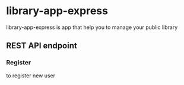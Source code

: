 # library-app-express
library-app-express is app that help you to manage your public library

## REST API endpoint
### Register
to register new user